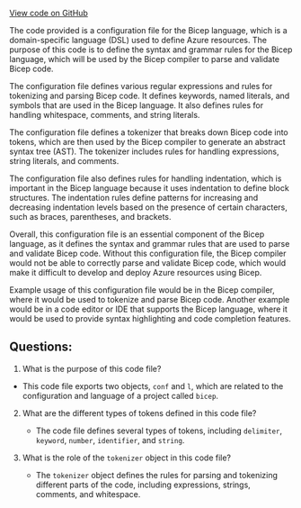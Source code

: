 [View code on GitHub](https://github.com/wandb/weave/weave/frontend/assets/bicep.2bcf8e3d.js)

The code provided is a configuration file for the Bicep language, which is a domain-specific language (DSL) used to define Azure resources. The purpose of this code is to define the syntax and grammar rules for the Bicep language, which will be used by the Bicep compiler to parse and validate Bicep code.

The configuration file defines various regular expressions and rules for tokenizing and parsing Bicep code. It defines keywords, named literals, and symbols that are used in the Bicep language. It also defines rules for handling whitespace, comments, and string literals.

The configuration file defines a tokenizer that breaks down Bicep code into tokens, which are then used by the Bicep compiler to generate an abstract syntax tree (AST). The tokenizer includes rules for handling expressions, string literals, and comments.

The configuration file also defines rules for handling indentation, which is important in the Bicep language because it uses indentation to define block structures. The indentation rules define patterns for increasing and decreasing indentation levels based on the presence of certain characters, such as braces, parentheses, and brackets.

Overall, this configuration file is an essential component of the Bicep language, as it defines the syntax and grammar rules that are used to parse and validate Bicep code. Without this configuration file, the Bicep compiler would not be able to correctly parse and validate Bicep code, which would make it difficult to develop and deploy Azure resources using Bicep.

Example usage of this configuration file would be in the Bicep compiler, where it would be used to tokenize and parse Bicep code. Another example would be in a code editor or IDE that supports the Bicep language, where it would be used to provide syntax highlighting and code completion features.
## Questions: 
 1. What is the purpose of this code file?
   - This code file exports two objects, `conf` and `l`, which are related to the configuration and language of a project called `bicep`.

2. What are the different types of tokens defined in this code file?
   - The code file defines several types of tokens, including `delimiter`, `keyword`, `number`, `identifier`, and `string`. 

3. What is the role of the `tokenizer` object in this code file?
   - The `tokenizer` object defines the rules for parsing and tokenizing different parts of the code, including expressions, strings, comments, and whitespace.
